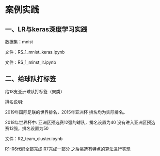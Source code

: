 # 案例实践

## 一、LR与keras深度学习实践

数据集：mnist

文件：RS_1_mnist_keras.ipynb

文件：RS_1_minst_lr.ipynb

## 二、给球队打标签

给18支亚洲球队打标签（聚类）

排名说明:

2019年国际足联的世界排名，2015年亚洲杯 排名均为实际排名。

2018年世界杯中: 亚洲区预选赛12强的球队，排名设置为40 没有进入亚洲区预选赛12强，排名设置为50

文件：R2_team_cluster.ipynb

R1-R6代码全部完成
R7完成一部分
之后挑选有特点的算法进行实现